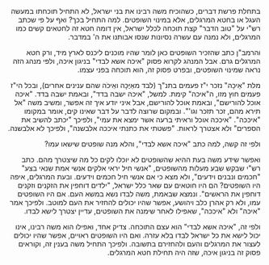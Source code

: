 <div dir="rtl" align="right">
בתחלת פרשת דברים, כשהוכיח משה רבינו את בני ישראל, לא התחיל תוכחתו במעשה העגל או בחטא המרגלים, אלא במינוי השופטים.  למה התחיל בכך?  ואף על פי שכתב רש"י על "טוב הדבר" קצת תוכחה לכלל ישראל, אין דומה חטא זה לחטאים קשים כמו המרגלים, ולא נמנה עם עשרה נסיונות שנסו אבותנו את ה' במדבר.


והרמב"ן כתב שהזכיר השופטים כאן לומר שהיו מוכנים ליכנס לארץ מיד, ורק חטא המרגלים גרם.  אבל המנהג לקרוא פסוק "איכה אשא לבדי" בניגון איכה, ולפי מנהג הזה נראה שמינוי השופטים, ובפרט פסוק זה, הוא תוכחה בפני עצמו.

מלת "אֵיכָה" נזכר י"ז פעמים בתנ"ך (לבד מאַיֶּכָּה ואֵיכֹה שהם ענינים אחרים), ובכל הי"ז פעמים חוץ מזו, ה"איכה" קימת.  למשל, "איכה ישבה בדד", ובאמת ישבה בדד.  "איכה אוכל להורישם", ובאמת אוכל להורישם, אבל איני יודע איך זה אפשר, ומשיב משה "אל תירא מהם, זכר תזכר וגו'".  ובמקום שרוצה לדבר על דבר שאינו קים, אומר במקומו "איככה".  "איככה אוכל וראיתי ברעה אשר ימצא את עמי", ולפיכך "יכתב להשיב את הספרים" ולא אצטרך לראות.  "פשטתי את כתנתי איככה אלבשנה", ולפיכך לא אלבשנה.

ולפי זה קשה, למה כתב "איכה אשא לבדי", והלא מנה שופטים שישאו עמו?

ואפשר שידע משה בעת ההיא שהשופטים לא יוכלו לקים כל מה שיצטרך מהם.  כתב רש"י שבקש שבע מעלות מהשופטים, "אנשי חיל יראי אלקים אנשי אמת שנאי בצע" "חכמים ונבנים וידעים", ולא מצא כי אם אנשי חיל חכמים וידעים.  ובעת המרגלים, איפה היו השופטים?  הם היו חוטאים עם שאר כלל ישראל, "ילדים דוחפין את הזקנים וזקנים דוחפין את הראשים".  ונמצא שבאמת, משה לבדו נשא במשא העם.  אם היו השופטים עמו, ולא רק אהרן כלב ויהושע, אפשר שהיו יכולים להחזיר את העם למוטב.  ולפיכך אמר "איכה" ולא "איככה", שאפילו לאחר שימנה את השופטים, עדיין יצטרך לישא לבדו.

ולפי זה, "איכה אשא לבדי" הוא עצם התוכחה.  צדיק אחד, ואפילו הוא משה רבינו, אינו יכול לישא את כל ישראל לבדו בלא עזרה.  ואם היו השופטים ראויים, אפשר שהיו יכולים לעצור את המרגלים והעם ולהחזירם בתשובה.  ולפיכך התחיל משה בענין זה, וקוראים פסוק זה בניגון איכה, שזה היה תחילת חטא המרגלים.
</div>
